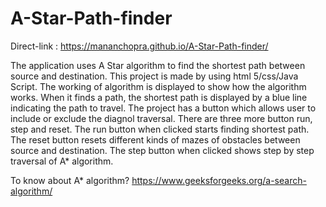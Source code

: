 # A-Star-Path-finder
Direct-link : https://mananchopra.github.io/A-Star-Path-finder/

The application uses A Star algorithm to find the shortest path between source and destination. This project is made by using html 5/css/Java Script. The working of algorithm is 
displayed to show how the algorithm works. When it finds a path, the shortest path is displayed by a blue line indicating the path to travel. The project has a button which allows 
user to include or exclude the diagnol traversal. There are three more button run, step and reset. The run button when clicked starts finding shortest path. The reset button resets different kinds of mazes of obstacles between source and destination. The step button when clicked shows step by step traversal of A* algorithm.

To know about A* algorithm?
https://www.geeksforgeeks.org/a-search-algorithm/
